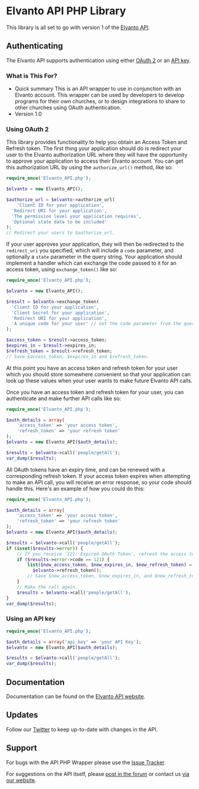 # Elvanto API PHP Library

This library is all set to go with version 1 of the <a href="https://www.elvanto.com/api/" target="_blank">Elvanto API</a>.

## Authenticating

The Elvanto API supports authentication using either <a href="https://www.elvanto.com/api/getting-started/#oauth" target="_blank">OAuth 2</a> or an <a href="https://www.elvanto.com/api/getting-started/#api_key" target="_blank">API key</a>.

### What is This For?

* Quick summary
This is an API wrapper to use in conjunction with an Elvanto account. This wrapper can be used by developers to develop programs for their own churches, or to design integrations to share to other churches using OAuth authentication.
* Version 1.0

### Using OAuth 2

This library provides functionality to help you obtain an Access Token and Refresh token. The first thing your application should do is redirect your user to the Elvanto authorization URL where they will have the opportunity to approve your application to access their Elvanto account. You can get this authorization URL by using the `authorize_url()` method, like so:

```php
require_once('Elvanto_API.php');

$elvanto = new Elvanto_API();

$authorize_url = $elvanto->authorize_url(
	'Client ID for your application',
  'Redirect URI for your application',
  'The permission level your application requires',
  'Optional state data to be included'
);
// Redirect your users to $authorize_url.
```

If your user approves your application, they will then be redirected to the `redirect_uri` you specified, which will include a `code` parameter, and optionally a `state` parameter in the query string. Your application should implement a handler which can exchange the code passed to it for an access token, using `exchange_token()` like so:

```php
require_once('Elvanto_API.php');

$elvanto = new Elvanto_API();

$result = $elvanto->exchange_token(
  'Client ID for your application',
  'Client Secret for your application',
  'Redirect URI for your application',
  'A unique code for your user' // Get the code parameter from the query string.
);

$access_token = $result->access_token;
$expires_in = $result->expires_in;
$refresh_token = $result->refresh_token;
// Save $access_token, $expires_in and $refresh_token.
```

At this point you have an access token and refresh token for your user which you should store somewhere convenient so that your application can look up these values when your user wants to make future Elvanto API calls.

Once you have an access token and refresh token for your user, you can authenticate and make further API calls like so:

```php
require_once('Elvanto_API.php');

$auth_details = array(
	'access_token' => 'your access token',
	'refresh_token' => 'your refresh token'
);
$elvanto = new Elvanto_API($auth_details);

$results = $elvanto->call('people/getAll');
var_dump($results);
```

All OAuth tokens have an expiry time, and can be renewed with a corresponding refresh token. If your access token expires when attempting to make an API call, you will receive an error response, so your code should handle this. Here's an example of how you could do this:

```php
require_once('Elvanto_API.php');

$auth_details = array(
	'access_token' => 'your access token',
	'refresh_token' => 'your refresh token'
);
$elvanto = new Elvanto_API($auth_details);

$results = $elvanto->call('people/getAll');
if (isset($results->error)) {
	// If you receive '121: Expired OAuth Token', refresh the access token.
	if ($results->error->code == 121) {
		list($new_access_token, $new_expires_in, $new_refresh_token) =
		  $elvanto->refresh_token();
		// Save $new_access_token, $new_expires_in, and $new_refresh_token.
	}
	// Make the call again.
	$results = $elvanto->call('people/getAll');
}
var_dump($results);
```

### Using an API key

```php
require_once('Elvanto_API.php');

$auth_details = array('api_key' => 'your API Key');
$elvanto = new Elvanto_API($auth_details);

$results = $elvanto->call('people/getAll');
var_dump($results);
```

## Documentation

Documentation can be found on the <a href="https://www.elvanto.com/api/" target="_blank">Elvanto API website</a>.

## Updates

Follow our <a href="http://twitter.com/ElvantoAPI" target="_blank">Twitter</a> to keep up-to-date with changes in the API.

## Support

For bugs with the API PHP Wrapper please use the <a href="https://github.com/elvanto/api-php/issues">Issue Tracker</a>.

For suggestions on the API itself, please <a href="http://support.elvanto.com/support/discussions/forums/1000123316" target="_blank">post in the forum</a> or contact us <a href="http://support.elvanto.com/support/tickets/new/" target="_blank">via our website</a>.
